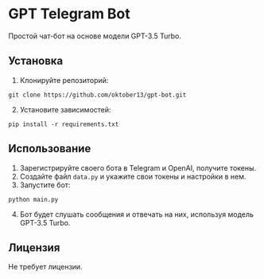 # GPT Telegram Bot

Простой чат-бот на основе модели GPT-3.5 Turbo.

## Установка

1. Клонируйте репозиторий:
```
git clone https://github.com/oktober13/gpt-bot.git
```
2. Установите зависимостей:
```
pip install -r requirements.txt
```

## Использование

1. Зарегистрируйте своего бота в Telegram и OpenAI, получите токены.
2. Создайте файл `data.py` и укажите свои токены и настройки в нем.
3. Запустите бот:
```
python main.py
```

4. Бот будет слушать сообщения и отвечать на них, используя модель GPT-3.5 Turbo.

## Лицензия

Не требует лицензии.
